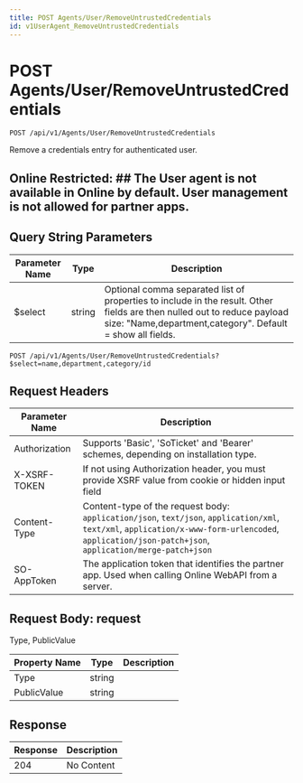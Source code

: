```yaml
---
title: POST Agents/User/RemoveUntrustedCredentials
id: v1UserAgent_RemoveUntrustedCredentials
---
```


# POST Agents/User/RemoveUntrustedCredentials

```http
POST /api/v1/Agents/User/RemoveUntrustedCredentials
```

Remove a credentials entry for authenticated user.



## Online Restricted: ## The User agent is not available in Online by default. User management is not allowed for partner apps.





## Query String Parameters

| Parameter Name | Type |  Description |
|----------------|------|--------------|
| $select | string |  Optional comma separated list of properties to include in the result. Other fields are then nulled out to reduce payload size: "Name,department,category". Default = show all fields. |

```http
POST /api/v1/Agents/User/RemoveUntrustedCredentials?$select=name,department,category/id
```


## Request Headers

| Parameter Name | Description |
|----------------|-------------|
| Authorization  | Supports 'Basic', 'SoTicket' and 'Bearer' schemes, depending on installation type. |
| X-XSRF-TOKEN   | If not using Authorization header, you must provide XSRF value from cookie or hidden input field |
| Content-Type | Content-type of the request body: `application/json`, `text/json`, `application/xml`, `text/xml`, `application/x-www-form-urlencoded`, `application/json-patch+json`, `application/merge-patch+json` |
| SO-AppToken | The application token that identifies the partner app. Used when calling Online WebAPI from a server. |

## Request Body: request  

Type, PublicValue 

| Property Name | Type |  Description |
|----------------|------|--------------|
| Type | string |  |
| PublicValue | string |  |


## Response


| Response | Description |
|----------------|-------------|
| 204 | No Content |